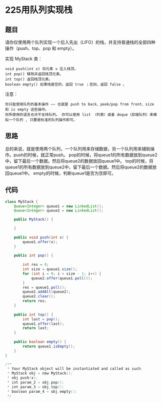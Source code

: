 225用队列实现栈
===

题目
---

请你仅使用两个队列实现一个后入先出（LIFO）的栈，并支持普通栈的全部四种操作（push、top、pop 和 empty）。

实现 MyStack 类：

    void push(int x) 将元素 x 压入栈顶。
    int pop() 移除并返回栈顶元素。
    int top() 返回栈顶元素。
    boolean empty() 如果栈是空的，返回 true ；否则，返回 false 。

注意：

    你只能使用队列的基本操作 —— 也就是 push to back、peek/pop from front、size 和 is empty 这些操作。
    你所使用的语言也许不支持队列。 你可以使用 list （列表）或者 deque（双端队列）来模拟一个队列 , 只要是标准的队列操作即可。

思路
---

总的来说，就是使用两个队列，一个队列用来存储数据，另一个队列用来辅助操作。push的时候，就正常push。 pop的时候，将queue1的所有数据放到queue2中，留下最后一个数据。然后将queue2的数据放回queue1中。 top的时候，将queue1的所有数据放到queue2中，留下最后一个数据。然后将queue2的数据放回queue1中。 empty的时候，判断queue1是否为空即可。

代码
---

```java
class MyStack {
    Queue<Integer> queue1 = new LinkedList();
    Queue<Integer> queue2 = new LinkedList();

    public MyStack() {

    }
    
    public void push(int x) {
        queue1.offer(x);
    }
    
    public int pop() {
       
        int res = 0;
        int size = queue1.size();
        for (int i = 0; i < size - 1; i++) {
            queue2.offer(queue1.poll());
        }
        res = queue1.poll();
        queue1.addAll(queue2);
        queue2.clear();
        return res;
    }
    
    public int top() {
        int last = pop();
        queue1.offer(last);
        return last;
    }
    
    public boolean empty() {
        return queue1.isEmpty();
    }
}

/**
 * Your MyStack object will be instantiated and called as such:
 * MyStack obj = new MyStack();
 * obj.push(x);
 * int param_2 = obj.pop();
 * int param_3 = obj.top();
 * boolean param_4 = obj.empty();
 */
```

